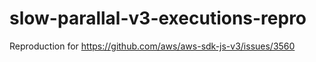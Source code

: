 # slow-parallal-v3-executions-repro
Reproduction for https://github.com/aws/aws-sdk-js-v3/issues/3560
